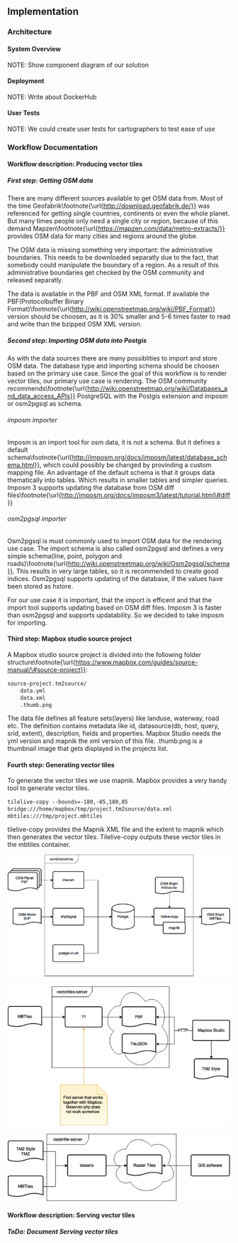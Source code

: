 ## Implementation

### Architecture

#### System Overview

NOTE: Show component diagram of our solution

#### Deployment

NOTE: Write about DockerHub

#### User Tests

NOTE: We could create user tests for cartographers to test ease of use

### Workflow Documentation

#### Workflow description: Producing vector tiles

##### First step: Getting OSM data

There are many different sources available to get OSM data from. Most of the time Geofabrik\footnote{\url{http://download.geofabrik.de/}} was referenced for getting single countries, continents or even the whole planet. But many times people only need a single city or region, because of this demand Mapzen\footnote{\url{https://mapzen.com/data/metro-extracts/}} provides OSM data for many cities and regions around the globe.

The OSM data is missing something very important: the administrative boundaries. This needs to be downloaded separatly due to the fact, that somebody could manipulate the boundary of a region. As a result of this administrative boundaries get checked by the OSM community and released separatly.

The data is available in the PBF and OSM XML format. If available the PBF(Protocolbuffer Binary Format)\footnote{\url{http://wiki.openstreetmap.org/wiki/PBF_Format}} version should be choosen, as it is 30% smaller and 5-6 times faster to read and write than the bzipped OSM XML version.

##### Second step: Importing OSM data into Postgis

As with the data sources there are many possiblities to import and store OSM data. The database type and importing schema should be choosen based on the primary use case. 
Since the goal of this workflow is to render vector tiles, our primary use case is rendering. The OSM community recommends\footnote{\url{http://wiki.openstreetmap.org/wiki/Databases_and_data_access_APIs}} PostgreSQL with the Postgis extension and imposm or osm2pgsql as schema.

###### imposm importer

Imposm is an import tool for osm data, it is not a schema. But it defines a default schema\footnote{\url{http://imposm.org/docs/imposm/latest/database_schema.html}}, which could possibly be changed by provinding a custom mapping file. An advantage of the default schema is that it groups data thematically into tables. Which results in smaller tables and simpler queries.
Imposm 3 supports updating the database from OSM diff files\footnote{\url{http://imposm.org/docs/imposm3/latest/tutorial.html\#diff}}

###### osm2pgsql importer

Osm2pgsql is must commonly used to import OSM data for the rendering use case. The import schema is also called osm2pgsql and defines a very simple schema(line, point, polygon and roads)\footnote{\url{http://wiki.openstreetmap.org/wiki/Osm2pgsql/schema}}. This results in very large tables, so it is recommended to create good indices.
Osm2pgsql supports updating of the database, if the values have been stored as hstore. 

For our use case it is important, that the import is efficent and that the import tool supports updating based on OSM diff files. Imposm 3 is faster than osm2pgsql and supports updatability. So we decided to take imposm for importing.

#### Third step: Mapbox studio source project

A Mapbox studio source project is divided into the following folder structure\footnote{\url{https://www.mapbox.com/guides/source-manual/\#source-project}}:
```
source-project.tm2source/
	data.yml
    data.xml
    .thumb.png
```
The data file defines all feature sets(layers) like landuse, waterway, road etc. The definition contains metadata like id, datasource(db, host, query, srid, extent), description, fields and properties. Mapbox Studio needs the yml version and mapnik the xml version of this file. 
.thumb.png is a thumbnail image that gets displayed in the projects list.

#### Fourth step: Generating vector tiles

To generate the vector tiles we use mapnik. Mapbox provides a very handy tool to generate vector tiles.
```
tilelive-copy --bounds=-180,-85,180,85 bridge:///home/mapbox/tmp/project.tm2source/data.xml mbtiles:///tmp/project.mbtiles
```
tilelive-copy provides the Mapnik XML file and the extent to mapnik which then generates the vector tiles. Tilelive-copy outputs these vector tiles in the mbtiles container.

![Flow diagram of producing vector tiles from OSM planet files \label{ref_a_figure}](source/figures/osm2vectortiles.png)

![Flow diagram of serving vector tiles to Mapbox Studio \label{ref_a_figure}](source/figures/vectortiles-server.png)

![Flow diagram of serving raster tiles to a web client \label{ref_a_figure}](source/figures/rastertiles-server.png)

#### Workflow description: Serving vector tiles

##### ToDo: Document Serving vector tiles
